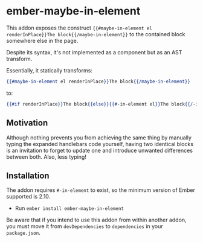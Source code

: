 # ember-maybe-in-element

This addon exposes the construct `{{#maybe-in-element el renderInPlace}}The block{{/maybe-in-element}}` to the contained block somewhere else in the page.

Despite its syntax, it's not implemented as a component but as an AST transform.

Essentially, it statically transforms:

```hbs
{{#maybe-in-element el renderInPlace}}The block{{/maybe-in-element}}
```

to:

```hbs
{{#if renderInPlace}}The block{{else}}{{#-in-element el}}The block{{/-in-element}}{{/if}}
```

## Motivation

Although nothing prevents you from achieving the same thing by manually typing the expanded
handlebars code yourself, having two identical blocks is an invitation to forget to update one and introduce unwanted differences between both.
Also, less typing!

## Installation

The addon requires `#-in-element` to exist, so the minimum version of Ember supported is 2.10.

* Run `ember install ember-maybe-in-element`

Be aware that if you intend to use this addon from within another addon, you must move it from
`devDependencies` to `dependencies` in your `package.json`.


